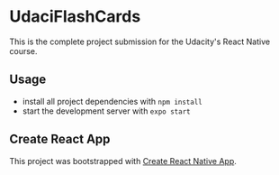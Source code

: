 # UdaciFlashCards
This is the complete project submission for the Udacity's React Native course. 

## Usage

* install all project dependencies with `npm install`
* start the development server with `expo start`

## Create React App

This project was bootstrapped with [Create React Native App](https://facebook.github.io/react-native/). 

